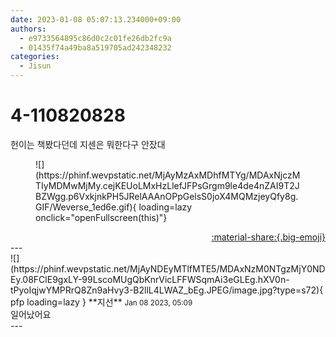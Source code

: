 ```yaml
---
date: 2023-01-08 05:07:13.234000+09:00
authors:
  - e9733564895c86d0c2c01fe26db2fc9a
  - 01435f74a49ba8a519705ad242348232
categories:
  - Jisun
---
```


# 4-110820828

<div class="post-container" markdown="1">
<div class="content-container md-sidebar__scrollwrap" markdown="1">

헌이는 책봤다던데 지센은 뭐한다구 안잤대
<figure markdown="1">
![](https://phinf.wevpstatic.net/MjAyMzAxMDhfMTYg/MDAxNjczMTIyMDMwMjMy.cejKEUoLMxHzLlefJFPsGrgm9le4de4nZAI9T2JBZWgg.p6VxkjnkPH5JRelAAAnOPpGelsS0joX4MQMzjeyQfy8g.GIF/Weverse_1ed6e.gif){ loading=lazy onclick="openFullscreen(this)"}
</figure>


</div>
</div>

<div style="text-align: right;" markdown="1">
<a href="https://weverse.io/fromis9/fanpost/4-110820828" style="text-align: right;">:material-share:{.big-emoji}</a>
</div>
---

<div class="comments-container md-sidebar__scrollwrap" markdown="1">
<div class="comment" markdown="1">
<div class='id-container' markdown="1">
![](https://phinf.wevpstatic.net/MjAyNDEyMTlfMTE5/MDAxNzM0NTgzMjY0NDEy.08FClE9gxLY-99LscoMUgQbKnrVicLFFWSqmAi3eGLEg.hXV0n-tPyoIqjwYMPRrQ8Zn9aHvy3-B2llL4LWAZ_bEg.JPEG/image.jpg?type=s72){ pfp loading=lazy }
**<span class="artist">지선</span>** <small>Jan 08 2023, 05:09</small><br>
</div>
<div class='comment-body' markdown="1">
일어났어요
</div>
</div>
</div>
---
